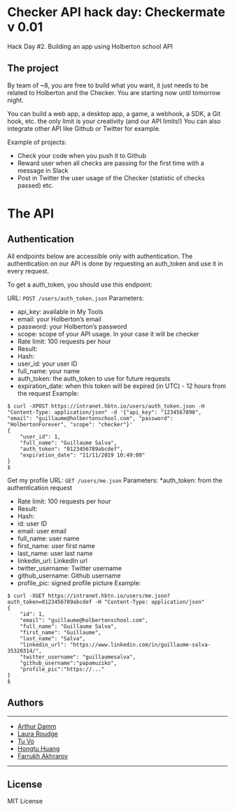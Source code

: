# Checker API hack day: Checkermate v 0.01
Hack Day #2. Building an app using Holberton school API
## The project
By team of ~8, you are free to build what you want, it just needs to be related to Holberton and the Checker. You are starting now until tomorrow night.

You can build a web app, a desktop app, a game, a webhook, a SDK, a Git hook, etc. the only limit is your creativity (and our API limits!) You can also integrate other API like Github or Twitter for example.

Example of projects:

* Check your code when you push it to Github
* Reward user when all checks are passing for the first time with a message in Slack
* Post in Twitter the user usage of the Checker (statistic of checks passed)
etc.

# The API
## Authentication
All endpoints below are accessible only with authentication. The authentication on our API is done by requesting an auth_token and use it in every request.

To get a auth_token, you should use this endpoint:

URL: `POST /users/auth_token.json`
Parameters:
* api_key: available in My Tools
* email: your Holberton’s email
* password: your Holberton’s password
* scope: scope of your API usage. In your case it will be checker
* Rate limit: 100 requests per hour
* Result:
* Hash:
* user_id: your user ID
* full_name: your name
* auth_token: the auth_token to use for future requests
* expiration_date: when this token will be expired (in UTC) - 12 hours from the request
Example:
```
$ curl -XPOST https://intranet.hbtn.io/users/auth_token.json -H "Content-Type: application/json" -d '{"api_key": "1234567890", "email": "guillaume@holbertonschool.com", "password": "HolbertonForever", "scope": "checker"}'
{
    "user_id": 1,
    "full_name": "Guillaume Salva",
    "auth_token": "0123456789abcdef",
    "expiration_date": "11/11/2019 10:49:00"
}
$
```
Get my profile
URL: `GET /users/me.json`
Parameters:
*auth_token: from the authentication request
* Rate limit: 100 requests per hour
* Result:
* Hash:
* id: user ID
* email: user email
* full_name: user name
* first_name: user first name
* last_name: user last name
* linkedin_url: LinkedIn url
* twitter_username: Twitter username
* github_username: Github username
* profile_pic: signed profile picture
Example:
```
$ curl -XGET https://intranet.hbtn.io/users/me.json?auth_token=0123456789abcdef -H "Content-Type: application/json"
{
    "id": 1,
    "email": "guillaume@holbertonschool.com",
    "full_name": "Guillaume Salva",
    "first_name": "Guillaume",
    "last_name": "Salva",
    "linkedin_url": "https://www.linkedin.com/in/guillaume-salva-35320314/",
    "twitter_username": "guillaumesalva",
    "github_username":"papamuziko",
    "profile_pic":"https://..."
}
$
```
## Authors

---
* [Arthur Damm](https://github.com/arthurdamm)
* [Laura Roudge](https://github.com/lroudge)
* [Tu Vo](https://github.com/tuvo1106)
* [Hongtu Huang](https://github.com/billhong6981)
* [Farrukh Akhrarov](https://github.com/narnat)

---

## License

MIT License
